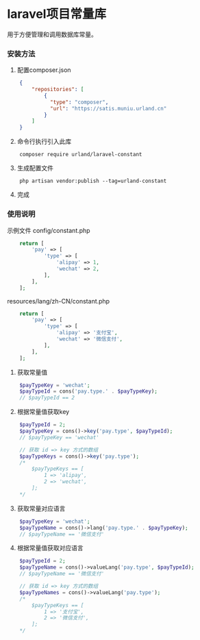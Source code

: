 # laravel项目常量库

用于方便管理和调用数据库常量。

### 安装方法

1. 配置composer.json
```json
    {
        "repositories": [
            {
              "type": "composer",
              "url": "https://satis.muniu.urland.cn"
            }
        ]
    }
```

2. 命令行执行引入此库
```shell
    composer require urland/laravel-constant
```

3. 生成配置文件
```
    php artisan vendor:publish --tag=urland-constant
```

4. 完成

### 使用说明

示例文件 config/constant.php
```php
    return [
        'pay' => [
            'type' => [
                'alipay' => 1,
                'wechat' => 2,
            ],
        ],
    ];
```

resources/lang/zh-CN/constant.php
```php
    return [
        'pay' => [
            'type' => [
                'alipay' => '支付宝',
                'wechat' => '微信支付',
            ],
        ],
    ];
```

1. 获取常量值
```php
    $payTypeKey = 'wechat';
    $payTypeId = cons('pay.type.' . $payTypeKey);
    // $payTypeId == 2
```

2. 根据常量值获取key
```php
    $payTypeId = 2;
    $payTypeKey = cons()->key('pay.type', $payTypeId);
    // $payTypeKey == 'wechat'

    // 获取 id => key 方式的数组
    $payTypeKeys = cons()->key('pay.type');
    /*
        $payTypeKeys == [
            1 => 'alipay',
            2 => 'wechat',
        ];
    */
```

3. 获取常量对应语言
```php
    $payTypeKey = 'wechat';
    $payTypeName = cons()->lang('pay.type.' . $payTypeKey);
    // $payTypeName == '微信支付'
```

4. 根据常量值获取对应语言
```php
    $payTypeId = 2;
    $payTypeName = cons()->valueLang('pay.type', $payTypeId);
    // $payTypeName == '微信支付'

    // 获取 id => key 方式的数组
    $payTypeNames = cons()->valueLang('pay.type');
    /*
        $payTypeKeys == [
            1 => '支付宝',
            2 => '微信支付',
        ];
    */
```

